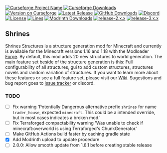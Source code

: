 [![Curseforge Project Name](https://cf.way2muchnoise.eu/title/418915.svg)](https://www.curseforge.com/minecraft/mc-mods/shrines-structures)
[![Curseforge Downloads](https://cf.way2muchnoise.eu/full_418915_downloads.svg)](https://www.curseforge.com/minecraft/mc-mods/shrines-structures)
[![Version on Curseforge](https://cf.way2muchnoise.eu/versions/418915.svg)](https://www.curseforge.com/minecraft/mc-mods/shrines-structures)
[![Latest Release](https://img.shields.io/github/v/release/Silverminer007/Shrines?include_prereleases)](https://github.com/Silverminer007/Shrines/releases)
[![GitHub Downloads](https://img.shields.io/github/downloads/Silverminer007/Shrines/total?label=github%20downloads)](https://github.com/Silverminer007/Shrines/releases)
[![Discord](https://img.shields.io/discord/777129358769782814?label=discord)](https://discord.gg/8pUpWCEUe2)
[![License](https://img.shields.io/github/license/Silverminer007/Shrines)](https://www.mozilla.org/en-US/MPL/2.0/)
[![Lines](https://img.shields.io/tokei/lines/github/Silverminer007/Shrines)](https://github.com/Silverminer007/Shrines)
[![Modrinth Downloads](https://img.shields.io/modrinth/dt/F33t24Wi?label=modrinth%20downloads)](https://modrinth.com/mod/shrines)
[![release-2.x.x](https://github.com/Silverminer007/Shrines/actions/workflows/release-2.x.x.yml/badge.svg)](https://github.com/Silverminer007/Shrines/actions/workflows/release-2.x.x.yml)
[![release-3.x.x](https://github.com/Silverminer007/Shrines/actions/workflows/release-3.x.x.yml/badge.svg)](https://github.com/Silverminer007/Shrines/actions/workflows/release-3.x.x.yml)
[![]()]()

## Shrines

Shrines Structures is a structure generation mod for Minecraft and currently is available for the Minecraft versions 1.16 and 1.18 with the
Modloader [Forge](https://files.minecraftforge.net/net/minecraftforge/forge/). By default, this mod adds 20 new structures to world generation. The main feature set beside of the
structure generation is this:
Full configurability of all structures, gui to add custom structures, structures novels and random variation of structures. If you want to learn more about these features or see a
full feature set, please visit our
[Wiki](https://silverminer007.github.io/ShrinesWiki/). Sugestions and bug report goes
to [issue tracker](https://github.com/Silverminer007/Shrines/issues) or discord.

### TODO

- [ ] Fix warning 'Potentially Dangerous alternative prefix `shrines` for name `trader_house`, expected `minecraft`. This could be a intended override, but in most cases indicates
  a broken mod.'
- [ ] Fix Terraforged compactability warning 'Was unable to check if minecraft:overworld is using Terraforged's ChunkGenerator.'
- [ ] Make GitHub Actions build faster by caching gradle state
- [x] Add Modrinth upload to update procedure
- [ ] 2.0.0: Allow smooth update from 1.8.1 before creating stable release
